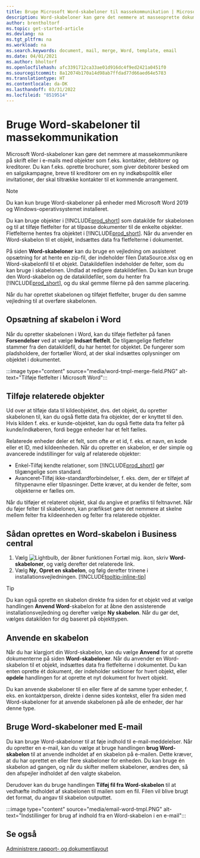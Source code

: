 ```yaml
---
title: Bruge Microsoft Word-skabeloner til massekommunikation | Microsoft Docs
description: Word-skabeloner kan gøre det nemmere at masseoprette dokumenter, der er tilpasset bestemte objekter.
author: brentholtorf
ms.topic: get-started-article
ms.devlang: na
ms.tgt_pltfrm: na
ms.workload: na
ms.search.keywords: document, mail, merge, Word, template, email
ms.date: 04/01/2021
ms.author: bholtorf
ms.openlocfilehash: afc3391712ca33ae01d916dc4f9ed2421a0451f0
ms.sourcegitcommit: 8a12074b170a14d98ab7ffdad77d66aed64e5783
ms.translationtype: HT
ms.contentlocale: da-DK
ms.lasthandoff: 03/31/2022
ms.locfileid: "8519514"
---
```

# <a name="use-word-templates-for-bulk-communication"></a>Bruge Word-skabeloner til massekommunikation
Microsoft Word-skabeloner kan gøre det nemmere at massekommunikere på skrift eller i e-mails med objekter som f.eks. kontakter, debitorer og kreditorer. Du kan f.eks. oprette brochurer, som giver debitorer besked om en salgskampagne, breve til kreditorer om en ny indkøbspolitik eller invitationer, der skal tiltrække kontakter til et kommende arrangement.

> [!NOTE]
> Du kan kun bruge Word-skabeloner på enheder med Microsoft Word 2019 og Windows-operativsystemet installeret.

Du kan bruge objekter i [!INCLUDE[prod_short](includes/prod_short.md)] som datakilde for skabelonen og til at tilføje fletfelter for at tilpasse dokumenter til de enkelte objekter. Fletfelterne hentes fra objektet i [!INCLUDE[prod_short](includes/prod_short.md)]. Når du anvender en Word-skabelon til et objekt, indsættes data fra fletfelterne i dokumentet.

På siden **Word-skabeloner** kan du bruge en vejledning om assisteret opsætning for at hente en zip-fil, der indeholder filen DataSource.xlsx og en Word-skabelonfil til et objekt. Datakildefilen indeholder de felter, som du kan bruge i skabelonen. Undlad at redigere datakildefilen. Du kan kun bruge den Word-skabelon og de datakildefiler, som du henter fra [!INCLUDE[prod_short](includes/prod_short.md)], og du skal gemme filerne på den samme placering.

Når du har oprettet skabelonen og tilføjet fletfelter, bruger du den samme vejledning til at overføre skabelonen.

## <a name="setting-up-the-template-in-word"></a>Opsætning af skabelon i Word
Når du opretter skabelonen i Word, kan du tilføje fletfelter på fanen **Forsendelser** ved at vælge **Indsæt fletfelt**. De tilgængelige fletfelter stammer fra den datakildefil, du har hentet for objektet. De fungerer som pladsholdere, der fortæller Word, at der skal indsættes oplysninger om objektet i dokumentet. 

:::image type="content" source="media/word-tmpl-merge-field.PNG" alt-text="Tilføje fletfelter i Microsoft Word":::

## <a name="adding-related-entities"></a>Tilføje relaterede objekter
Ud over at tilføje data til kildeobjektet, dvs. det objekt, du opretter skabelonen til, kan du også flette data fra objekter, der er knyttet til den. Hvis kilden f. eks. er kunde-objektet, kan du også flette data fra felter på kunde/indkøberen, fordi begge enheder har et felt fælles.

Relaterede enheder deler et felt, som ofte er et id, f. eks. et navn, en kode eller et ID, med kildeenheden. Når du opretter en skabelon, er der simple og avancerede indstillinger for valg af relaterede objekter:

* Enkel-Tilføj kendte relationer, som [!INCLUDE[prod_short](includes/prod_short.md)] gør tilgængelige som standard.
* Avanceret-Tilføj ikke-standardforbindelser, f. eks. dem, der er tilføjet af filtypenavne eller tilpasninger. Dette kræver, at du kender de felter, som objekterne er fælles om.

Når du tilføjer et relateret objekt, skal du angive et præfiks til feltnavnet. Når du føjer felter til skabelonen, kan præfikset gøre det nemmere at skelne mellem felter fra kildeenheden og felter fra relaterede objekter.

## <a name="to-create-a-word-template-in-business-central"></a>Sådan oprettes en Word-skabelon i Business central
1. Vælg ![Lightbulb, der åbner funktionen Fortæl mig.](media/ui-search/search_small.png "Fortæl mig, hvad du vil foretage dig") ikon, skriv **Word-skabeloner**, og vælg derefter det relaterede link.
2. Vælg **Ny**, **Opret en skabelon**, og følg derefter trinene i installationsvejledningen. [!INCLUDE[tooltip-inline-tip](includes/tooltip-inline-tip_md.md)]

> [!TIP]
> Du kan også oprette en skabelon direkte fra siden for et objekt ved at vælge handlingen **Anvend Word**-skabelon for at åbne den assisterende installationsvejledning og derefter vælge **Ny skabelon**. Når du gør det, vælges datakilden for dig baseret på objekttypen.

## <a name="applying-a-template"></a>Anvende en skabelon
Når du har klargjort din Word-skabelon, kan du vælge **Anvend** for at oprette dokumenterne på siden **Word-skabeloner**. Når du anvender en Word-skabelon til et objekt, indsættes data fra fletfelterne i dokumentet. Du kan enten oprette ét dokument, der indeholder sektioner for hvert objekt, eller **opdele** handlingen for at oprette et nyt dokument for hvert objekt.

Du kan anvende skabeloner til en eller flere af de samme typer enheder, f. eks. en kontaktperson, direkte i denne sides kontekst, eller fra siden med Word-skabeloner for at anvende skabelonen på alle de enheder, der har denne type.

## <a name="use-word-templates-with-email"></a>Bruge Word-skabeloner med E-mail
Du kan bruge Word-skabeloner til at føje indhold til e-mail-meddelelser. Når du opretter en e-mail, kan du vælge at bruge handlingen **brug Word-skabelon** til at anvende indholdet af en skabelon på e-mailen. Dette kræver, at du har oprettet en eller flere skabeloner for enheden. Du kan bruge én skabelon ad gangen, og når du skifter mellem skabeloner, ændres den, så den afspejler indholdet af den valgte skabelon.

Derudover kan du bruge handlingen **Tilføj fil fra Word-skabelon** til at vedhæfte indholdet af skabelonen til mailen som en fil. Filen vil blive brugt det format, du angav til skabelon outputtet.

:::image type="content" source="media/email-word-tmpl.PNG" alt-text="Indstillinger for brug af indhold fra en Word-skabelon i en e-mail":::

## <a name="see-also"></a>Se også
[Administrere rapport- og dokumentlayout](ui-manage-report-layouts.md)  
